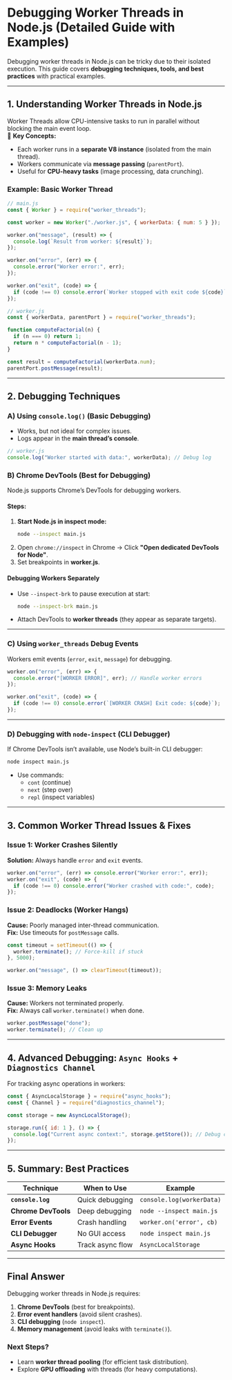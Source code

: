 # **Debugging Worker Threads in Node.js (Detailed Guide with Examples)**

Debugging worker threads in Node.js can be tricky due to their isolated execution. This guide covers **debugging techniques, tools, and best practices** with practical examples.

---

## **1. Understanding Worker Threads in Node.js**

Worker Threads allow CPU-intensive tasks to run in parallel without blocking the main event loop.  
🔹 **Key Concepts:**

- Each worker runs in a **separate V8 instance** (isolated from the main thread).
- Workers communicate via **message passing** (`parentPort`).
- Useful for **CPU-heavy tasks** (image processing, data crunching).

### **Example: Basic Worker Thread**

```javascript
// main.js
const { Worker } = require("worker_threads");

const worker = new Worker("./worker.js", { workerData: { num: 5 } });

worker.on("message", (result) => {
  console.log(`Result from worker: ${result}`);
});

worker.on("error", (err) => {
  console.error("Worker error:", err);
});

worker.on("exit", (code) => {
  if (code !== 0) console.error(`Worker stopped with exit code ${code}`);
});
```

```javascript
// worker.js
const { workerData, parentPort } = require("worker_threads");

function computeFactorial(n) {
  if (n === 0) return 1;
  return n * computeFactorial(n - 1);
}

const result = computeFactorial(workerData.num);
parentPort.postMessage(result);
```

---

## **2. Debugging Techniques**

### **A) Using `console.log()` (Basic Debugging)**

- Works, but not ideal for complex issues.
- Logs appear in the **main thread’s console**.

```javascript
// worker.js
console.log("Worker started with data:", workerData); // Debug log
```

### **B) Chrome DevTools (Best for Debugging)**

Node.js supports Chrome’s DevTools for debugging workers.

#### **Steps:**

1. **Start Node.js in inspect mode:**
   ```bash
   node --inspect main.js
   ```
2. Open `chrome://inspect` in Chrome → Click **"Open dedicated DevTools for Node"**.
3. Set breakpoints in **worker.js**.

#### **Debugging Workers Separately**

- Use `--inspect-brk` to pause execution at start:
  ```bash
  node --inspect-brk main.js
  ```
- Attach DevTools to **worker threads** (they appear as separate targets).

---

### **C) Using `worker_threads` Debug Events**

Workers emit events (`error`, `exit`, `message`) for debugging.

```javascript
worker.on("error", (err) => {
  console.error("[WORKER ERROR]", err); // Handle worker errors
});

worker.on("exit", (code) => {
  if (code !== 0) console.error(`[WORKER CRASH] Exit code: ${code}`);
});
```

---

### **D) Debugging with `node-inspect` (CLI Debugger)**

If Chrome DevTools isn’t available, use Node’s built-in CLI debugger:

```bash
node inspect main.js
```

- Use commands:
  - `cont` (continue)
  - `next` (step over)
  - `repl` (inspect variables)

---

## **3. Common Worker Thread Issues & Fixes**

### **Issue 1: Worker Crashes Silently**

**Solution:** Always handle `error` and `exit` events.

```javascript
worker.on("error", (err) => console.error("Worker error:", err));
worker.on("exit", (code) => {
  if (code !== 0) console.error("Worker crashed with code:", code);
});
```

### **Issue 2: Deadlocks (Worker Hangs)**

**Cause:** Poorly managed inter-thread communication.  
**Fix:** Use timeouts for `postMessage` calls.

```javascript
const timeout = setTimeout(() => {
  worker.terminate(); // Force-kill if stuck
}, 5000);

worker.on("message", () => clearTimeout(timeout));
```

### **Issue 3: Memory Leaks**

**Cause:** Workers not terminated properly.  
**Fix:** Always call `worker.terminate()` when done.

```javascript
worker.postMessage("done");
worker.terminate(); // Clean up
```

---

## **4. Advanced Debugging: `Async Hooks` + `Diagnostics Channel`**

For tracking async operations in workers:

```javascript
const { AsyncLocalStorage } = require("async_hooks");
const { Channel } = require("diagnostics_channel");

const storage = new AsyncLocalStorage();

storage.run({ id: 1 }, () => {
  console.log("Current async context:", storage.getStore()); // Debug context
});
```

---

## **5. Summary: Best Practices**

| Technique           | When to Use      | Example                   |
| ------------------- | ---------------- | ------------------------- |
| **`console.log`**   | Quick debugging  | `console.log(workerData)` |
| **Chrome DevTools** | Deep debugging   | `node --inspect main.js`  |
| **Error Events**    | Crash handling   | `worker.on('error', cb)`  |
| **CLI Debugger**    | No GUI access    | `node inspect main.js`    |
| **Async Hooks**     | Track async flow | `AsyncLocalStorage`       |

---

## **Final Answer**

Debugging worker threads in Node.js requires:

1. **Chrome DevTools** (best for breakpoints).
2. **Error event handlers** (avoid silent crashes).
3. **CLI debugging** (`node inspect`).
4. **Memory management** (avoid leaks with `terminate()`).

### **Next Steps?**

- Learn **worker thread pooling** (for efficient task distribution).
- Explore **GPU offloading** with threads (for heavy computations).
